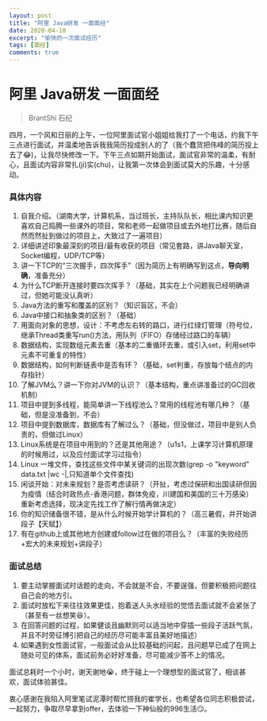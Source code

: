 ```yaml
---
layout: post
title: "阿里 Java研发 一面面经"
date: 2020-04-10
excerpt: "愉快的一次面试经历"
tags: [面经]
comments: true
---
```


# 阿里 Java研发 一面面经

> BrantShi 石纪

四月，一个风和日丽的上午，一位阿里面试官小姐姐给我打了一个电话，约我下午三点进行面试，并温柔地告诉我我简历投成别人的了（我个蠢货把伟峰的简历投上去了:joy:)，让我尽快修改一下。
​下午三点如期开始面试，面试官非常的温柔，有耐心，且面试内容非常扎(ji)实(chu)，让我第一次体会到面试莫大的乐趣，十分感动。

### 具体内容

1. 自我介绍。（湖南大学，计算机系，当过班长，主持队队长，相比课内知识更喜欢自己捣腾一些课外的项目，常和老师一起做项目或去外地打比赛，随后自然而然扯到做过的项目上，大致过了一遍项目）
2. 详细讲述印象最深刻的项目/最有收获的项目（常见套路，讲Java聊天室，Socket编程，UDP/TCP等）
3. 讲一下TCP的“三次握手，四次挥手”（因为简历上有明确写到这点，**导向明确**，准备充分）
4. 为什么TCP断开连接时要四次挥手？（基础，其实在上个问题我已经明确讲过，但她可能没认真听）
5. Java方法的重写和覆盖的区别？（知识盲区，不会）
6. Java中接口和抽象类的区别？（基础）
7. 用面向对象的思想，设计：不考虑左右转的路口，进行红绿灯管理（符号位，继承Thread类重写run()方法，用队列（FIFO）存储经过路口的车辆）
8. 数据结构，实现数组元素去重（基本的二重循环去重，或引入set，利用set中元素不可重复的特性）
9. 数据结构，如何判断链表中是否有环？（基础，set判重，存放每个结点的内存指针）
10. 了解JVM么？讲一下你对JVM的认识？（基本结构，重点讲准备过的GC回收机制）
11. 项目中提到多线程，能简单讲一下线程池么？常用的线程池有哪几种？（基础，但是没准备到，不会）
12. 项目中提到数据库，数据库有了解过么？（基础，但没做过，项目中是别人负责的，但做过Linux）
13. Linux系统是在项目中用到的？还是其他用途？（u1s1，上课学习计算机原理的时候用过，以及应付面试学习过指令）
14. Linux 一堆文件，查找这些文件中某关键词的出现次数(grep -o "keyword" data.txt |wc -|,只知道单个文件查找)
15. 闲谈开始：对未来规划？是否考虑读研？（开扯，考虑过保研和出国读研但因为疫情（结合时政热点-香港问题，群体免疫，川建国和美国的三十万感染）重新考虑选择，现决定先找工作了解行情再做决定）
16. 你的知识储备很不错，是从什么时候开始学计算机的？（高三暑假，并开始讲段子【天赋】）
17. 有在github上或其他地方创建或follow过在做的项目么？（丰富的失败经历+宏大的未来规划+讲段子）

### 面试总结

1. 要主动掌握面试时话题的走向，不会就是不会，不要逞强，但要积极把问题往自己会的地方引。
2. 面试时放松下来往往效果更佳，抱着送人头水经验的觉悟去面试就不会紧张了（甚至有一丝想笑:laughing:）。
3. 在回答问题的过程，如果健谈且幽默则可以适当地中穿插一些段子活跃气氛，并且不时旁征博引把自己的经历尽可能丰富且美好地描述）
4. 如果遇到女性面试官，一般面试会从比较基础的问起，且问题早已成了在网上随处可见的体系，面试前务必好好准备，尽可能减少答不上的情况。

面试总耗时一个小时，谢天谢地:sob:，终于碰上一个理想型的面试官了，相谈甚欢，面试体验甚佳。

衷心感谢在我陷入阿里笔试泥潭时帮忙捞我的崔学长，也希望各位同志积极尝试，一起努力，争取尽早拿到offer，去体验一下神仙般的996生活:smirk:。